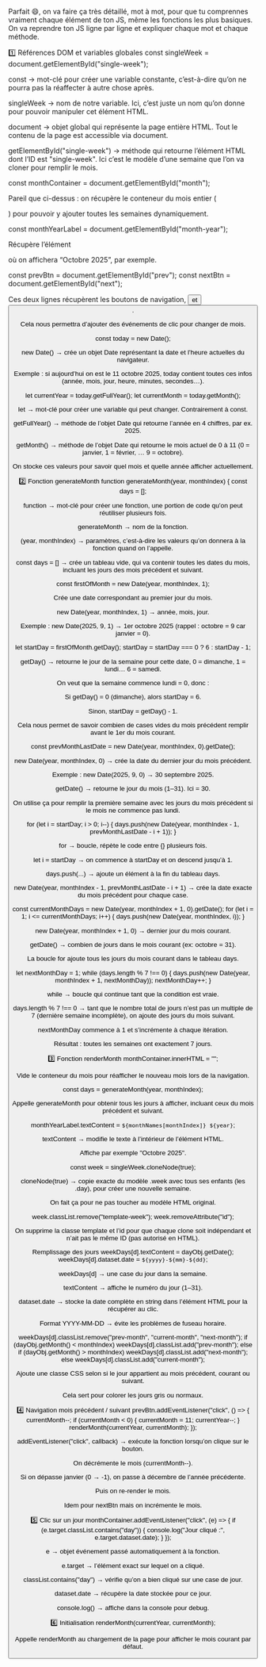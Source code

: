 Parfait 😄, on va faire ça très détaillé, mot à mot, pour que tu comprennes vraiment chaque élément de ton JS, même les fonctions les plus basiques. On va reprendre ton JS ligne par ligne et expliquer chaque mot et chaque méthode.

1️⃣ Références DOM et variables globales
const singleWeek = document.getElementById("single-week");

const → mot-clé pour créer une variable constante, c’est-à-dire qu’on ne pourra pas la réaffecter à autre chose après.

singleWeek → nom de notre variable. Ici, c’est juste un nom qu’on donne pour pouvoir manipuler cet élément HTML.

document → objet global qui représente la page entière HTML. Tout le contenu de la page est accessible via document.

getElementById("single-week") → méthode qui retourne l’élément HTML dont l’ID est "single-week". Ici c’est le modèle d’une semaine que l’on va cloner pour remplir le mois.

const monthContainer = document.getElementById("month");

Pareil que ci-dessus : on récupère le conteneur du mois entier (<div id="month">) pour pouvoir y ajouter toutes les semaines dynamiquement.

const monthYearLabel = document.getElementById("month-year");

Récupère l’élément <div> où on affichera “Octobre 2025”, par exemple.

const prevBtn = document.getElementById("prev");
const nextBtn = document.getElementById("next");

Ces deux lignes récupèrent les boutons de navigation, <button id="prev"> et <button id="next">.

Cela nous permettra d’ajouter des événements de clic pour changer de mois.

const today = new Date();

new Date() → crée un objet Date représentant la date et l’heure actuelles du navigateur.

Exemple : si aujourd’hui on est le 11 octobre 2025, today contient toutes ces infos (année, mois, jour, heure, minutes, secondes…).

let currentYear = today.getFullYear();
let currentMonth = today.getMonth();

let → mot-clé pour créer une variable qui peut changer. Contrairement à const.

getFullYear() → méthode de l’objet Date qui retourne l’année en 4 chiffres, par ex. 2025.

getMonth() → méthode de l’objet Date qui retourne le mois actuel de 0 à 11 (0 = janvier, 1 = février, … 9 = octobre).

On stocke ces valeurs pour savoir quel mois et quelle année afficher actuellement.

2️⃣ Fonction generateMonth
function generateMonth(year, monthIndex) {
const days = [];

function → mot-clé pour créer une fonction, une portion de code qu’on peut réutiliser plusieurs fois.

generateMonth → nom de la fonction.

(year, monthIndex) → paramètres, c’est-à-dire les valeurs qu’on donnera à la fonction quand on l’appelle.

const days = [] → crée un tableau vide, qui va contenir toutes les dates du mois, incluant les jours des mois précédent et suivant.

const firstOfMonth = new Date(year, monthIndex, 1);

Crée une date correspondant au premier jour du mois.

new Date(year, monthIndex, 1) → année, mois, jour.

Exemple : new Date(2025, 9, 1) → 1er octobre 2025 (rappel : octobre = 9 car janvier = 0).

let startDay = firstOfMonth.getDay();
startDay = startDay === 0 ? 6 : startDay - 1;

getDay() → retourne le jour de la semaine pour cette date, 0 = dimanche, 1 = lundi… 6 = samedi.

On veut que la semaine commence lundi = 0, donc :

Si getDay() = 0 (dimanche), alors startDay = 6.

Sinon, startDay = getDay() - 1.

Cela nous permet de savoir combien de cases vides du mois précédent remplir avant le 1er du mois courant.

const prevMonthLastDate = new Date(year, monthIndex, 0).getDate();

new Date(year, monthIndex, 0) → crée la date du dernier jour du mois précédent.

Exemple : new Date(2025, 9, 0) → 30 septembre 2025.

getDate() → retourne le jour du mois (1–31). Ici = 30.

On utilise ça pour remplir la première semaine avec les jours du mois précédent si le mois ne commence pas lundi.

for (let i = startDay; i > 0; i--) {
days.push(new Date(year, monthIndex - 1, prevMonthLastDate - i + 1));
}

for → boucle, répète le code entre {} plusieurs fois.

let i = startDay → on commence à startDay et on descend jusqu’à 1.

days.push(...) → ajoute un élément à la fin du tableau days.

new Date(year, monthIndex - 1, prevMonthLastDate - i + 1) → crée la date exacte du mois précédent pour chaque case.

const currentMonthDays = new Date(year, monthIndex + 1, 0).getDate();
for (let i = 1; i <= currentMonthDays; i++) {
days.push(new Date(year, monthIndex, i));
}

new Date(year, monthIndex + 1, 0) → dernier jour du mois courant.

getDate() → combien de jours dans le mois courant (ex: octobre = 31).

La boucle for ajoute tous les jours du mois courant dans le tableau days.

let nextMonthDay = 1;
while (days.length % 7 !== 0) {
days.push(new Date(year, monthIndex + 1, nextMonthDay));
nextMonthDay++;
}

while → boucle qui continue tant que la condition est vraie.

days.length % 7 !== 0 → tant que le nombre total de jours n’est pas un multiple de 7 (dernière semaine incomplète), on ajoute des jours du mois suivant.

nextMonthDay commence à 1 et s’incrémente à chaque itération.

Résultat : toutes les semaines ont exactement 7 jours.

3️⃣ Fonction renderMonth
monthContainer.innerHTML = "";

Vide le conteneur du mois pour réafficher le nouveau mois lors de la navigation.

const days = generateMonth(year, monthIndex);

Appelle generateMonth pour obtenir tous les jours à afficher, incluant ceux du mois précédent et suivant.

monthYearLabel.textContent = `${monthNames[monthIndex]} ${year}`;

textContent → modifie le texte à l’intérieur de l’élément HTML.

Affiche par exemple "Octobre 2025".

const week = singleWeek.cloneNode(true);

cloneNode(true) → copie exacte du modèle .week avec tous ses enfants (les .day), pour créer une nouvelle semaine.

On fait ça pour ne pas toucher au modèle HTML original.

week.classList.remove("template-week");
week.removeAttribute("id");

On supprime la classe template et l’id pour que chaque clone soit indépendant et n’ait pas le même ID (pas autorisé en HTML).

Remplissage des jours
weekDays[d].textContent = dayObj.getDate();
weekDays[d].dataset.date = `${yyyy}-${mm}-${dd}`;

weekDays[d] → une case du jour dans la semaine.

textContent → affiche le numéro du jour (1–31).

dataset.date → stocke la date complète en string dans l’élément HTML pour la récupérer au clic.

Format YYYY-MM-DD → évite les problèmes de fuseau horaire.

weekDays[d].classList.remove("prev-month", "current-month", "next-month");
if (dayObj.getMonth() < monthIndex) weekDays[d].classList.add("prev-month");
else if (dayObj.getMonth() > monthIndex) weekDays[d].classList.add("next-month");
else weekDays[d].classList.add("current-month");

Ajoute une classe CSS selon si le jour appartient au mois précédent, courant ou suivant.

Cela sert pour colorer les jours gris ou normaux.

4️⃣ Navigation mois précédent / suivant
prevBtn.addEventListener("click", () => {
currentMonth--;
if (currentMonth < 0) {
currentMonth = 11;
currentYear--;
}
renderMonth(currentYear, currentMonth);
});

addEventListener("click", callback) → exécute la fonction lorsqu’on clique sur le bouton.

On décrémente le mois (currentMonth--).

Si on dépasse janvier (0 → -1), on passe à décembre de l’année précédente.

Puis on re-render le mois.

Idem pour nextBtn mais on incrémente le mois.

5️⃣ Clic sur un jour
monthContainer.addEventListener("click", (e) => {
if (e.target.classList.contains("day")) {
console.log("Jour cliqué :", e.target.dataset.date);
}
});

e → objet événement passé automatiquement à la fonction.

e.target → l’élément exact sur lequel on a cliqué.

classList.contains("day") → vérifie qu’on a bien cliqué sur une case de jour.

dataset.date → récupère la date stockée pour ce jour.

console.log() → affiche dans la console pour debug.

6️⃣ Initialisation
renderMonth(currentYear, currentMonth);

Appelle renderMonth au chargement de la page pour afficher le mois courant par défaut.
